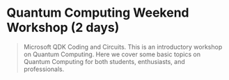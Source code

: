 # Quantum Computing Weekend Workshop (2 days)
> Microsoft QDK Coding and Circuits. This is an introductory workshop on Quantum Computing. Here we cover some basic topics on Quantum Computing for both students, enthusiasts, and professionals. 

